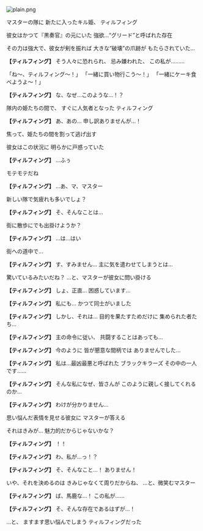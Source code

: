 
![plain.png](../images/backgrounds/plain.png)

マスターの隊に
新たに入ったキル姫、
ティルフィング

彼女はかつて『黒奏官』の元にいた
強欲…“グリード”と呼ばれた存在

その力は強大で、彼女が剣を振れば
大きな“破壊”の爪跡が
もたらされていた…

**【ティルフィング】**
そう人々に恐れられ、
忌み嫌われた、
この私が………

「ね～、ティルフィング～！」
「一緒に買い物行こう～！」
「一緒にケーキ食べようよ～！」

**【ティルフィング】**
な、なぜ…このような…！？

隊内の姫たちの間で、
すぐに人気者となった
ティルフィング

**【ティルフィング】**
あ、あの…
申し訳ありませんが…！

焦って、姫たちの間を割って逃げ出す

彼女はこの状況に
明らかに戸惑っていた

**【ティルフィング】**
…ふぅ

モテモテだね

**【ティルフィング】**
…あ、マ、マスター

新しい隊で気疲れも多いでしょ？

**【ティルフィング】**
そ、そんなことは…

街に散歩にでも出掛けようか？

**【ティルフィング】**
…は…はい

街への道中で…

**【ティルフィング】**
す、すみません…
主に気を遣わせてしまうとは…

驚いているみたいだね？
…と、マスターが彼女に問い掛ける

**【ティルフィング】**
しょ、正直…
困惑しています…

**【ティルフィング】**
私にも…
かつて同士がいました

**【ティルフィング】**
しかし、それは…
目的を果たすためだけに
集められた者たち…

**【ティルフィング】**
主の命令に従い、
共闘することはあっても…

**【ティルフィング】**
今のように
皆が懇意な間柄では
ありませんでした…

**【ティルフィング】**
私は…最凶最悪と呼ばれた
ブラックキラーズ
その中の一人です……

**【ティルフィング】**
そんな私になぜ、皆さんが
このように親しく接してくれるのか…

**【ティルフィング】**
わけが分かりません…

思い悩んだ表情を見せる彼女に
マスターが答える

それはきみが…
魅力的だからじゃないかな？

**【ティルフィング】**
！！

**【ティルフィング】**
わ、私が…っ！？

**【ティルフィング】**
そ、そんなこと…！
ありません！

いや、それを決めるのは
きみじゃなくて周りだからね、
…と、微笑むマスター

**【ティルフィング】**
ば、馬鹿な…！
この私が……

**【ティルフィング】**
そ、そんな存在であるはずが…！

…と、
ますます思い悩んでしまう
ティルフィングだった